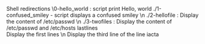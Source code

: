 Shell redirections \0-hello_world : script print Hello, world
./1-confused_smiley - script displays a confused smiley
\n ./2-hellofile : Display the content of /etc/passwd
\n ./3-twofiles : Display the content of /etc/passwd and /etc/hosts
lastlines 
\
Display the first lines \n
Display the third line of the line iacta
